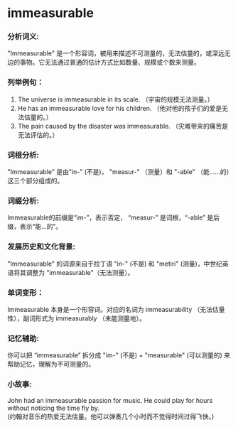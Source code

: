 # immeasurable

### 分析词义:

  

"Immeasurable" 是一个形容词，被用来描述不可测量的，无法估量的，或深远无边的事物。它无法通过普通的估计方式比如数量、规模或个数来测量。

  

### 列举例句：

  

1.  The universe is immeasurable in its scale. （宇宙的规模无法测量。）
2.  He has an immeasurable love for his children. （他对他的孩子们的爱是无法估量的。）
3.  The pain caused by the disaster was immeasurable. （灾难带来的痛苦是无法评估的。）

  

### 词根分析:

  

"Immeasurable" 是由"in-" (不是)， "measur-" （测量）和 "-able" （能……的）这三个部分组成的。

  

### 词缀分析:

  

Immeasurable的前缀是“im-”，表示否定， “measur-” 是词根，“-able” 是后缀，表示“能...的”。

  

### 发展历史和文化背景:

  

"Immeasurable" 的词源来自于拉丁语 "in-" (不是) 和 "metiri" (测量)，中世纪英语将其调整为 "immeasurable"（无法测量）。

  

### 单词变形：

  

Immeasurable 本身是一个形容词。对应的名词为 immeasurability （无法估量性），副词形式为 immeasurably （未能测量地）。

  

### 记忆辅助:

  

你可以把 “immeasurable” 拆分成 "im-" (不是) + "measurable" (可以测量的) 来帮助记忆，理解为不可测量的。

  

### 小故事:

  

John had an immeasurable passion for music. He could play for hours without noticing the time fly by.  
(约翰对音乐的热爱无法估量。他可以弹奏几个小时而不觉得时间过得飞快。)
